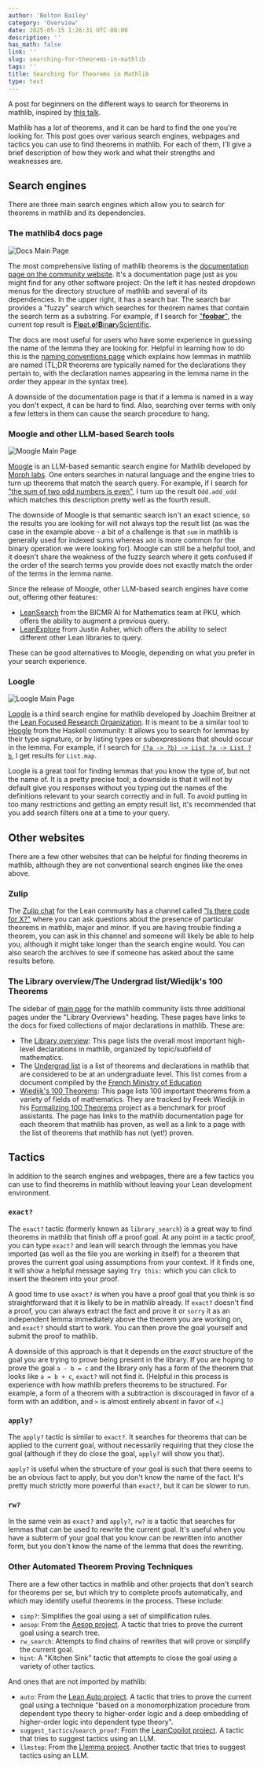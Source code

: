 ```yaml
---
author: 'Bolton Bailey'
category: 'Overview'
date: 2025-05-15 1:26:31 UTC-08:00
description: ''
has_math: false
link: ''
slug: searching-for-theorems-in-mathlib
tags: ''
title: Searching for Theorems in Mathlib
type: text
---
```

A post for beginners on the different ways to search for theorems in mathlib, inspired by [this talk](https://www.youtube.com/watch?v=UJrYKR01QwU).

<!-- TEASER_END -->

Mathlib has a lot of theorems, and it can be hard to find the one you're looking for. This post goes over various search engines, webpages and tactics you can use to find theorems in mathlib. For each of them, I'll give a brief description of how they work and what their strengths and weaknesses are.

## Search engines

There are three main search engines which allow you to search for theorems in mathlib and its dependencies.

### The mathlib4 docs page

![Docs Main Page](/images/documentation-screenshot.png)

The most comprehensive listing of mathlib theorems is the [documentation page on the community website](https://leanprover-community.github.io/mathlib4_docs/). It's a documentation page just as you might find for any other software project: On the left it has nested dropdown menus for the directory structure of mathlib and several of its dependencies. In the upper right, it has a search bar. The search bar provides a "fuzzy" search which searches for theorem names that contain the search term as a substring. For example, if I search for ["**foobar**"](https://leanprover-community.github.io/mathlib4_docs/search.html?sitesearch=https%3A%2F%2Fleanprover-community.github.io%2Fmathlib4_docs&q=foobar), the current top result is [**F**l**o**at.**o**f**B**in**ar**yScientific](https://leanprover-community.github.io/mathlib4_docs/Init/Data/OfScientific.html#Float.ofBinaryScientific).

The docs are most useful for users who have some experience in guessing the name of the lemma they are looking for. Helpful in learning how to do this is the [naming conventions page](https://leanprover-community.github.io/contribute/naming.html) which explains how lemmas in mathlib are named (TL;DR theorems are typically named for the declarations they pertain to, with the declaration names appearing in the lemma name in the order they appear in the syntax tree).

A downside of the documentation page is that if a lemma is named in a way you don't expect, it can be hard to find. Also, searching over terms with only a few letters in them can cause the search procedure to hang.

<!-- Note, it would be nice to credit the main developer of the docs page, if there is one. -->

### Moogle and other LLM-based Search tools

![Moogle Main Page](/images/moogle-screenshot.png)

[Moogle](https://www.moogle.ai/) is an LLM-based semantic search engine for Mathlib developed by [Morph labs](https://morph.so/). One enters searches in natural language and the engine tries to turn up theorems that match the search query. For example, if I search for ["the sum of two odd numbers is even"](https://www.moogle.ai/search/raw?q=the%20sum%20of%20two%20odd%20numbers%20is%20even), I turn up the result `Odd.add_odd` which matches this description pretty well as the fourth result.

The downside of Moogle is that semantic search isn't an exact science, so the results you are looking for will not always top the result list (as was the case in the example above - a bit of a challenge is that `sum` in mathlib is generally used for indexed sums whereas `add` is more common for the binary operation we were looking for). Moogle can still be a helpful tool, and it doesn't share the weakness of the fuzzy search where it gets confused if the order of the search terms you provide does not exactly match the order of the terms in the lemma name.

Since the release of Moogle, other LLM-based search engines have come out, offering other features:

* [LeanSearch](https://leansearch.net/) from the BICMR AI for Mathematics team at PKU, which offers the ability to augment a previous query.
* [LeanExplore](https://www.leanexplore.com/) from Justin Asher, which offers the ability to select different other Lean libraries to query.

These can be good alternatives to Moogle, depending on what you prefer in your search experience.

### Loogle

![Loogle Main Page](/images/loogle-screenshot.png)

[Loogle](https://loogle.lean-lang.org/) is a third search engine for mathlib developed by Joachim Breitner at the [Lean Focused Research Organization](https://lean-fro.org/). It is meant to be a similar tool to [Hoogle](https://hoogle.haskell.org/) from the Haskell community: It allows you to search for lemmas by their type signature, or by listing types or subexpressions that should occur in the lemma. For example, if I search for [`(?a -> ?b) -> List ?a -> List ?b`](https://loogle.lean-lang.org/?q=(?a%20-%3E%20?b)%20-%3E%20List%20?a%20-%3E%20List%20?b), I get results for `List.map`. 

Loogle is a great tool for finding lemmas that you know the type of, but not the name of. It is a pretty precise tool; a downside is that it will not by default give you responses without you typing out the names of the definitions relevant to your search correctly and in full. To avoid putting in too many restrictions and getting an empty result list, it's recommended that you add search filters one at a time to your query.

## Other websites

There are a few other websites that can be helpful for finding theorems in mathlib, although they are not conventional search engines like the ones above.

### Zulip

The [Zulip chat](https://leanprover.zulipchat.com/) for the Lean community has a channel called ["Is there code for X?"](https://leanprover.zulipchat.com/#narrow/stream/217875-Is-there-code-for-X.3F) where you can ask questions about the presence of particular theorems in mathlib, major and minor. If you are having trouble finding a theorem, you can ask in this channel and someone will likely be able to help you, although it might take longer than the search engine would. You can also search the archives to see if someone has asked about the same results before.

### The Library overview/The Undergrad list/Wiedijk's 100 Theorems

The sidebar of [main page](https://leanprover-community.github.io/index.html) for the mathlib community lists three additional pages under the "Library Overviews" heading. These pages have links to the docs for fixed collections of major declarations in mathlib. These are:

* The [Library overview](https://leanprover-community.github.io/mathlib-overview.html): This page lists the overall most important high-level declarations in mathlib, organized by topic/subfield of mathematics.
* The [Undergrad list](https://leanprover-community.github.io/undergrad/) is a list of theorems and declarations in mathlib that are considered to be at an undergraduate level. This list comes from a document compiled by the [French Ministry of Education](https://media.devenirenseignant.gouv.fr/file/agreg_externe/59/7/p2020_agreg_ext_maths_1107597.pdf)
* [Wiedijk's 100 Theorems](https://leanprover-community.github.io/100.html): This page lists 100 important theorems from a variety of fields of mathematics. They are tracked by Freek Wiedijk in his [Formalizing 100 Theorems](https://www.cs.ru.nl/~freek/100/) project as a benchmark for proof assistants. The page has links to the mathlib documentation page for each theorem that mathlib has proven, as well as a link to a page with the list of theorems that mathlib has not (yet!) proven.

## Tactics

In addition to the search engines and webpages, there are a few tactics you can use to find theorems in mathlib without leaving your Lean development environment.

### `exact?`

The `exact?` tactic (formerly known as `library_search`) is a great way to find theorems in mathlib that finish off a proof goal. At any point in a tactic proof, you can type `exact?` and lean will search through the lemmas you have imported (as well as the file you are working in itself) for a theorem that proves the current goal using assumptions from your context. If it finds one, it will show a helpful message saying `Try this:` which you can click to insert the theorem into your proof.

A good time to use `exact?` is when you have a proof goal that you think is so straightforward that it is likely to be in mathlib already. If `exact?` doesn't find a proof, you can always extract the fact and prove it or `sorry` it as an independent lemma immediately above the theorem you are working on, and `exact?` should start to work. You can then prove the goal yourself and submit the proof to mathlib.

A downside of this approach is that it depends on the *exact* structure of the goal you are trying to prove being present in the library. If you are hoping to prove the goal `a - b = c` and the library only has a form of the theorem that looks like `a = b + c`, `exact?` will not find it. (Helpful in this process is experience with how mathlib prefers theorems to be structured. For example, a form of a theorem with a subtraction is discouraged in favor of a form with an addition, and `>` is almost entirely absent in favor of `<`.)

### `apply?`

The `apply?` tactic is similar to `exact?`. It searches for theorems that can be applied to the current goal, without necessarily requiring that they close the goal (although if they do close the goal, `apply?` will show you that).

`apply?` is useful when the structure of your goal is such that there seems to be an obvious fact to apply, but you don't know the name of the fact. It's pretty much strictly more powerful than `exact?`, but it can be slower to run.

### `rw?`

In the same vein as `exact?` and `apply?`, `rw?` is a tactic that searches for lemmas that can be used to rewrite the current goal. It's useful when you have a subterm of your goal that you know can be rewritten into another form, but you don't know the name of the lemma that does the rewriting.

### Other Automated Theorem Proving Techniques

There are a few other tactics in mathlib and other projects that don't search for theorems per se, but which try to complete proofs automatically, and which may identify useful theorems in the process. These include:

* `simp?`: Simplifies the goal using a set of simplification rules.
* `aesop`: From the [Aesop project](https://github.com/leanprover-community/aesop). A tactic that tries to prove the current goal using a search tree.
* `rw_search`: Attempts to find chains of rewrites that will prove or simplify the current goal.
* `hint`: A "Kitchen Sink" tactic that attempts to close the goal using a variety of other tactics.

And ones that are not imported by mathlib:

* `auto`: From the [Lean Auto project](https://github.com/leanprover-community/lean-auto). A tactic that tries to prove the current goal using a technique "based on a monomorphization procedure from dependent type theory to higher-order logic and a deep embedding of higher-order logic into dependent type theory".
* `suggest_tactics`/`search_proof`: From the [LeanCopilot project](https://github.com/lean-dojo/LeanCopilot). A tactic that tries to suggest tactics using an LLM.
* `llmstep`: From the [Llemma project](https://github.com/wellecks/llmstep). Another tactic that tries to suggest tactics using an LLM.
